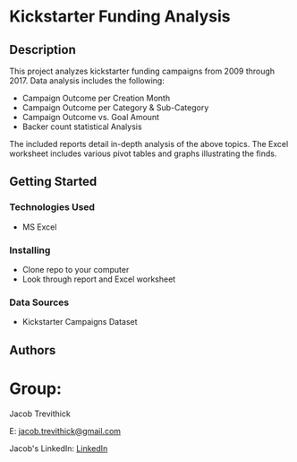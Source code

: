 # Kickstarter Funding Analysis

## Description

This project analyzes kickstarter funding campaigns from 2009 through 2017. Data analysis includes the following:

* Campaign Outcome per Creation Month
* Campaign Outcome per Category & Sub-Category
* Campaign Outcome vs. Goal Amount
* Backer count statistical Analysis

The included reports detail in-depth analysis of the above topics. The Excel worksheet includes various pivot tables and graphs illustrating the finds.

## Getting Started

### Technologies Used 

* MS Excel

### Installing

* Clone repo to your computer
* Look through report and Excel worksheet

### Data Sources

* Kickstarter Campaigns Dataset


## Authors

# Group:
Jacob Trevithick

E: jacob.trevithick@gmail.com

Jacob's LinkedIn: [LinkedIn](https://www.linkedin.com/in/jacob-trevithick/)



